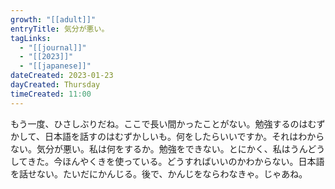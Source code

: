 ```yaml
---
growth: "[[adult]]"
entryTitle: 気分が悪い。
tagLinks:
  - "[[journal]]"
  - "[[2023]]"
  - "[[japanese]]"
dateCreated: 2023-01-23
dayCreated: Thursday
timeCreated: 11:00
---
```

もう一度、ひさしぶりだね。ここで長い間かったことがない。勉強するのはむずかして、日本語を話すのはむずかしいも。何をしたらいいですか。それはわからない。気分が悪い。私は何をするか。勉強をできない。とにかく、私はうんどうしてきた。今ほんやくきを使っている。どうすればいいのかわからない。日本語を話せない。たいだにかんじる。後で、かんじをならわなきゃ。じゃあね。